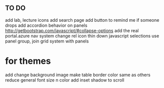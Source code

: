 
## TO DO
add lab, lecture icons
add search page
add button to remind me if someone drops
add accordion behavior on panels http://getbootstrap.com/javascript/#collapse-options
add the real portal.azure nav system
change rel icon
thin down javascript selections
use panel group, join grid system with panels


# for themes
add change background image
make table border color same as others
reduce general font size n color
add inset shadow to scroll
